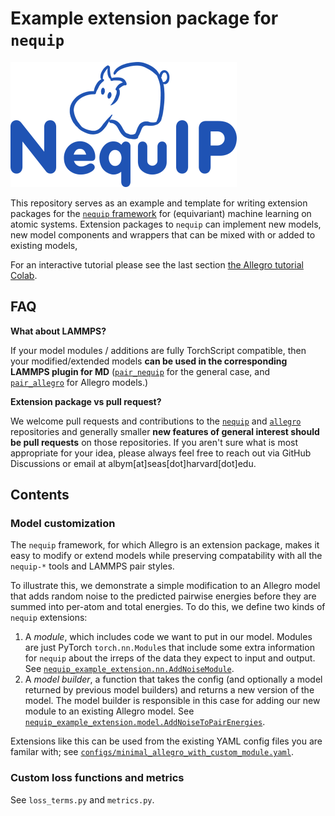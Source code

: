 # Example extension package for `nequip`

![](./logo.png)

This repository serves as an example and template for writing extension packages for the [`nequip` framework](https://github.com/mir-group/nequip) for (equivariant) machine learning on atomic systems. Extension packages to `nequip` can implement new models, new model components and wrappers that can be mixed with or added to existing models, 

For an interactive tutorial please see the last section [the Allegro tutorial Colab](https://colab.research.google.com/drive/1yq2UwnET4loJYg_Fptt9kpklVaZvoHnq).

## FAQ

**What about LAMMPS?**

If your model modules / additions are fully TorchScript compatible, then your modified/extended models **can be used in the corresponding LAMMPS plugin for MD** ([`pair_nequip`](https://github.com/mir-group/pair_nequip) for the general case, and [`pair_allegro`](https://github.com/mir-group/pair_allegro) for Allegro models.)

**Extension package vs pull request?**

We welcome pull requests and contributions to the [`nequip`](https://github.com/mir-group/nequip) and [`allegro`](https://github.com/mir-group/allegro/) repositories and generally smaller **new features of general interest should be pull requests** on those repositories. If you aren't sure what is most appropriate for your idea, please always feel free to reach out via GitHub Discussions or email at albym[at]seas[dot]harvard[dot]edu.

## Contents

### Model customization
The `nequip` framework, for which Allegro is an extension package, makes it easy to modify or extend models while preserving compatability with all the `nequip-*` tools and LAMMPS pair styles.

To illustrate this, we demonstrate a simple modification to an Allegro model that adds random noise to the predicted pairwise energies before they are summed into per-atom and total energies. To do this, we define two kinds of `nequip` extensions:

 1. A *module*, which includes code we want to put in our model. Modules are just PyTorch `torch.nn.Module`s that include some extra information for `nequip` about the irreps of the data they expect to input and output. See [`nequip_example_extension.nn.AddNoiseModule`](./nequip_example_extension/nn/_add_noise.py).
 2. A *model builder*, a function that takes the config (and optionally a model returned by previous model builders) and returns a new version of the model. The model builder is responsible in this case for adding our new module to an existing Allegro model. See [`nequip_example_extension.model.AddNoiseToPairEnergies`](./nequip_example_extension/model/_add_noise.py).

Extensions like this can be used from the existing YAML config files you are familar with; see [`configs/minimal_allegro_with_custom_module.yaml`](./configs/minimal_allegro_with_custom_module.yaml).

### Custom loss functions and metrics

See `loss_terms.py` and `metrics.py`.